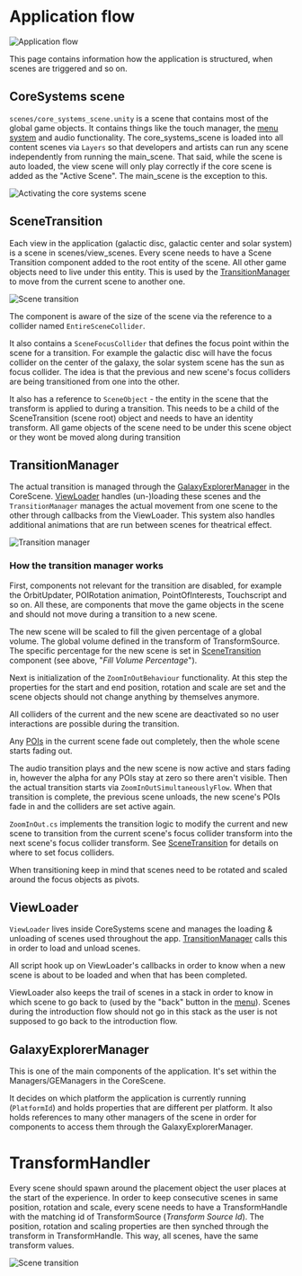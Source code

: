 # Application flow

![Application flow](Images/ge_unity_flow_manager.png)

This page contains information how the application is structured, when scenes are triggered and so on.

## CoreSystems scene

`scenes/core_systems_scene.unity` is a scene that contains most of the global game objects. It contains things like the touch manager, the [menu system](MenuSystem.md) and audio functionality. The core_systems_scene is loaded into all content scenes via `Layers` so that developers and artists can run any scene independently from running the main_scene. That said, while the scene is auto loaded, the view scene will only play correctly if the core scene is added as the "Active Scene".  The main_scene is the exception to this. 

![Activating the core systems scene](Images/ge_unity_core_systems_scene.png)

## SceneTransition

Each view in the application (galactic disc, galactic center and solar system) is a scene in scenes/view_scenes. Every scene needs to have a Scene Transition component added to the root entity of the scene. All other game objects need to live under this entity. This is used by the [TransitionManager](##TransitionManager) to move from the current scene to another one.

![Scene transition](Images/ge_unity_scene_transition.png)

The component is aware of the size of the scene via the reference to a collider named `EntireSceneCollider`.

It also contains a `SceneFocusCollider` that defines the focus point within the scene for a transition. For example the galactic disc will have the focus collider on the center of the galaxy, the solar system scene has the sun as focus collider. The idea is that the previous and new scene's focus colliders are being transitioned from one into the other.

It also has a reference to `SceneObject` - the entity in the scene that the transform is applied to during a transition. This needs to be a child of the SceneTransition (scene root) object and needs to have an identity transform. All game objects of the scene need to be under this scene object or they wont be moved along during transition

## TransitionManager

The actual transition is managed through the [GalaxyExplorerManager](##GalaxyExplorerManager) in the CoreScene. [ViewLoader](##ViewLoader) handles (un-)loading these scenes and the `TransitionManager` manages the actual movement from one scene to the other through callbacks from the ViewLoader. This system also handles additional animations that are run between scenes for theatrical effect.

![Transition manager](Images/ge_unity_transition_manager.png)

### How the transition manager works

First, components not relevant for the transition are disabled, for example the OrbitUpdater, POIRotation animation, PointOfInterests, Touchscript and so on. All these, are components that move the game objects in the scene and should not move during a transition to a new scene.

The new scene will be scaled to fill the given percentage of a global volume. The global volume defined in the transform of TransformSource. The specific percentage for the new scene is set in [SceneTransition](##SceneTransition) component (see above, "*Fill Volume Percentage*").

Next is initialization of the `ZoomInOutBehaviour` functionality. At this step the properties for the start and end position, rotation and scale are set and the scene objects should not change anything by themselves anymore.

All colliders of the current and the new scene are deactivated so no user interactions are possible during the transition.

Any [POIs](PointsOfInterest.md) in the current scene fade out completely, then the whole scene starts fading out.

The audio transition plays and the new scene is now active and stars fading in, however the alpha for any POIs stay at zero so there aren't visible. Then the actual transition starts via `ZoomInOutSimultaneouslyFlow`. When that transition is complete, the previous scene unloads, the new scene's POIs fade in and the colliders are set active again.

`ZoomInOut.cs` implements the transition logic to modify the current and new scene to transition from the current scene's focus collider transform into the next scene's focus collider transform. See [SceneTransition](##SceneTransition) for details on where to set focus colliders.

When transitioning keep in mind that scenes need to be rotated and scaled around the focus objects as pivots.

## ViewLoader

`ViewLoader` lives inside CoreSystems scene and manages the loading & unloading of scenes used throughout the app. [TransitionManager](##TransitionManager) calls this in order to load and unload scenes.

All script hook up on ViewLoader's callbacks in order to know when a new scene is about to be loaded and when that has been completed.

ViewLoader also keeps the trail of scenes in a stack in order to know in which scene to go back to (used by the "back" button in the [menu](MenuSystem.md)). Scenes during the introduction flow should not go in this stack as the user is not supposed to go back to the introduction flow.

## GalaxyExplorerManager

This is one of the main components of the application. It's set within the Managers/GEManagers in the CoreScene.

It decides on which platform the application is currently running (`PlatformId`) and holds properties that are different per platform. It also holds references to many other managers of the scene in order for components to access them through the GalaxyExplorerManager. 

# TransformHandler

Every scene should spawn around the placement object the user places at the start of the experience. In order to keep consecutive scenes in same position, rotation and scale, every scene needs to have a TransformHandle with the matching id of TransformSource (*Transform Source Id*). The position, rotation and scaling properties are then synched through the transform in TransformHandle. This way, all scenes, have the same transform values.

![Scene transition](Images/ge_unity_scene_transition.png)